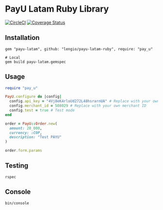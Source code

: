 # PayU Latam Ruby Library

[![CircleCI](https://circleci.com/gh/lengio/payu-latam-ruby.svg?style=svg)](https://circleci.com/gh/lengio/payu-latam-ruby)
[![Coverage Status](https://coveralls.io/repos/github/lengio/payu-latam-ruby/badge.svg?branch=master)](https://coveralls.io/github/lengio/payu-latam-ruby?branch=master)

## Installation

    gem "payu-latam", github: "lengio/payu-latam-ruby", require: "pay_u"

    # Local
    gem build payu-latam.gemspec

## Usage

```ruby
require "pay_u"

PayU.configure do |config|
  config.api_key = "4Vj8eK4rloUd272L48hsrarnUA" # Replace with your own API key
  config.merchant_id = 508029 # Replace with your own merchant ID
  config.test = true # Test mode
end

order = PayU::Order.new(
  amount: 20_000,
  currency: :COP,
  description: "Test PAYU"
)

order.form.params
```

## Testing

    rspec

## Console

    bin/console
